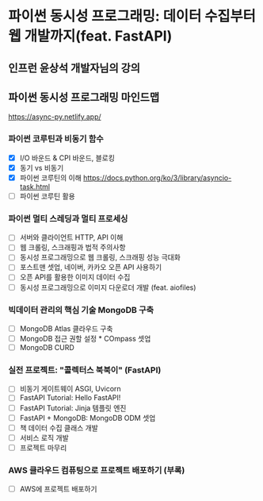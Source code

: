 # 파이썬 동시성 프로그래밍: 데이터 수집부터 웹 개발까지(feat. FastAPI)
## 인프런 윤상석 개발자님의 강의
## 파이썬 동시성 프로그래밍 마인드맵
https://async-py.netlify.app/

### 파이썬 코루틴과 비동기 함수

- [x] I/O 바운드 & CPI 바운드, 블로킹
- [x] 동기 vs 비동기
- [x] 파이썬 코루틴의 이해 https://docs.python.org/ko/3/library/asyncio-task.html
- [ ] 파이썬 코루틴 활용

### 파이썬 멀티 스레딩과 멀티 프로세싱
- [ ] 서버와 클라이언트 HTTP, API 이해
- [ ] 웹 크롤링, 스크래핑과 법적 주의사항
- [ ] 동시성 프로그래밍으로 웹 크롤링, 스크래핑 성능 극대화
- [ ] 포스트맨 셋업, 네이버, 카카오 오픈 API 사용하기
- [ ] 오픈 API를 활용한 이미지 데이터 수집
- [ ] 동시성 프로그래밍으로 이미지 다운로더 개발 (feat. aiofiles)

### 빅데이터 관리의 핵심 기술 MongoDB 구축
- [ ] MongoDB Atlas 클라우드 구축
- [ ] MongoDB 접근 권할 설정 * COmpass 셋업
- [ ] MongoDB CURD

### 실전 프로젝트: "콜렉터스 북북이" (FastAPI)
- [ ] 비동기 게이트웨이 ASGI, Uvicorn
- [ ] FastAPI Tutorial: Hello FastAPI!
- [ ] FastAPI Tutorial: Jinja 템플릿 엔진
- [ ] FastAPI + MongoDB: MongoDB ODM 셋업
- [ ] 책 데이터 수집 클래스 개발
- [ ] 서비스 로직 개발
- [ ] 프로젝트 마무리

### AWS 클라우드 컴퓨팅으로 프로젝트 배포하기 (부록)
- [ ] AWS에 프로젝트 배포하기


